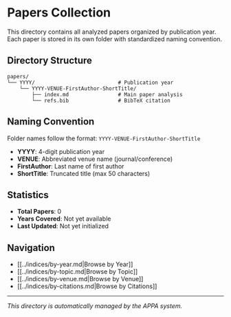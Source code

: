 # Papers Collection

This directory contains all analyzed papers organized by publication year. Each paper is stored in its own folder with standardized naming convention.

## Directory Structure

```
papers/
└── YYYY/                           # Publication year
    └── YYYY-VENUE-FirstAuthor-ShortTitle/
        ├── index.md                # Main paper analysis
        └── refs.bib                # BibTeX citation
```

## Naming Convention

Folder names follow the format: `YYYY-VENUE-FirstAuthor-ShortTitle`

- **YYYY**: 4-digit publication year
- **VENUE**: Abbreviated venue name (journal/conference)
- **FirstAuthor**: Last name of first author
- **ShortTitle**: Truncated title (max 50 characters)

## Statistics

- **Total Papers**: 0
- **Years Covered**: Not yet available
- **Last Updated**: Not yet initialized

## Navigation

- [[../indices/by-year.md|Browse by Year]]
- [[../indices/by-topic.md|Browse by Topic]]
- [[../indices/by-venue.md|Browse by Venue]]
- [[../indices/by-citations.md|Browse by Citations]]

---

*This directory is automatically managed by the APPA system.*
